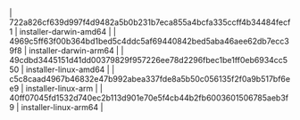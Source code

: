 | 722a826cf639d997f4d9482a5b0b231b7eca855a4bcfa335ccff4b34484fecf1 | installer-darwin-amd64 |
| 4969c5ff63f00b364bd1bed5c4ddc5af69440842bed5aba46aee62db7ecc39f8 | installer-darwin-arm64 |
| 49cdbd3445151d41dd00379829f957226ee78d2296fbec1be1ff0eb6934cc550 | installer-linux-amd64 |
| c5c8caad4967b46832e47b992abea337fde8a5b50c056135f2f0a9b517bf6ee9 | installer-linux-arm |
| 40ff07045fd1532d740ec2b113d901e70e5f4cb44b2fb6003601506785aeb3f9 | installer-linux-arm64 |

